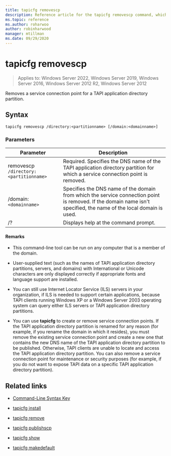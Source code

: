 ```yaml
---
title: tapicfg removescp
description: Reference article for the tapicfg removescp command, which removes a service connection point for a TAPI application directory partition.
ms.topic: reference
ms.author: roharwoo
author: robinharwood
manager: mtillman
ms.date: 09/29/2020
---
```


# tapicfg removescp

>Applies to: Windows Server 2022, Windows Server 2019, Windows Server 2016, Windows Server 2012 R2, Windows Server 2012

Removes a service connection point for a TAPI application directory partition.

## Syntax

```
tapicfg removescp /directory:<partitionname> [/domain:<domainname>]
```

### Parameters

| Parameter | Description |
|--|--|
| removescp `/directory:<partitionname>` | Required. Specifies the DNS name of the TAPI application directory partition for which a service connection point is removed. |
| /domain: `<domainname>` | Specifies the DNS name of the domain from which the service connection point is removed. If the domain name isn't specified, the name of the local domain is used. |
| /? | Displays help at the command prompt. |

#### Remarks

- This command-line tool can be run on any computer that is a member of the domain.

- User-supplied text (such as the names of TAPI application directory partitions, servers, and domains) with International or Unicode characters are only displayed correctly if appropriate fonts and language support are installed.

- You can still use Internet Locator Service (ILS) servers in your organization, if ILS is needed to support certain applications, because TAPI clients running Windows XP or a Windows Server 2003 operating system can query either ILS servers or TAPI application directory partitions.

- You can use **tapicfg** to create or remove service connection points. If the TAPI application directory partition is renamed for any reason (for example, if you rename the domain in which it resides), you must remove the existing service connection point and create a new one that contains the new DNS name of the TAPI application directory partition to be published. Otherwise, TAPI clients are unable to locate and access the TAPI application directory partition. You can also remove a service connection point for maintenance or security purposes (for example, if you do not want to expose TAPI data on a specific TAPI application directory partition).

## Related links

- [Command-Line Syntax Key](command-line-syntax-key.md)

- [tapicfg install](tapicfg-install.md)

- [tapicfg remove](tapicfg-remove.md)

- [tapicfg publishscp](tapicfg-publishscp.md)

- [tapicfg show](tapicfg-show.md)

- [tapicfg makedefault](tapicfg-makedefault.md)
